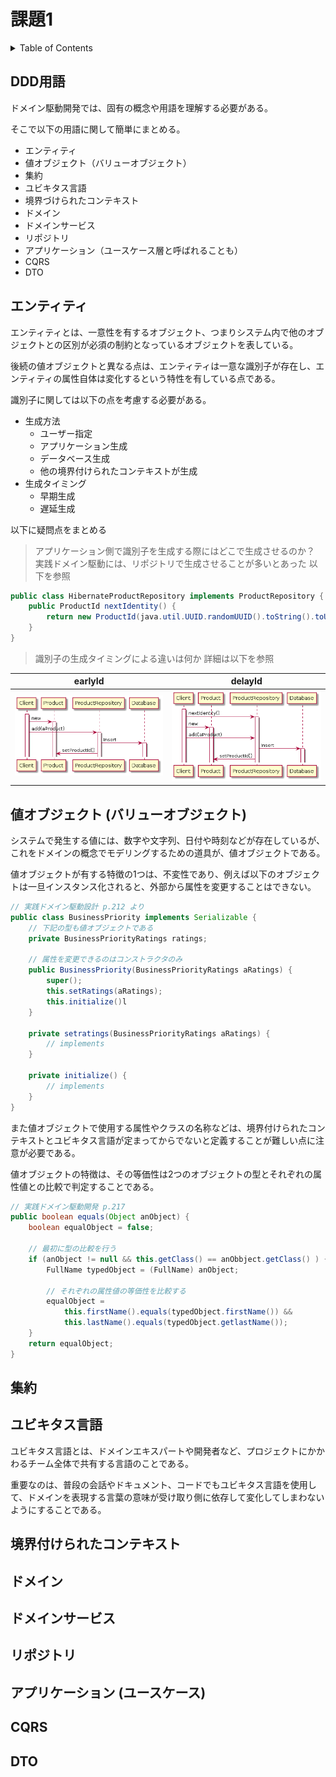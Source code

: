 # 課題1

<!-- START doctoc generated TOC please keep comment here to allow auto update -->
<!-- DON'T EDIT THIS SECTION, INSTEAD RE-RUN doctoc TO UPDATE -->
<details>
<summary>Table of Contents</summary>

- [DDD用語](#ddd%E7%94%A8%E8%AA%9E)
- [エンティティ](#%E3%82%A8%E3%83%B3%E3%83%86%E3%82%A3%E3%83%86%E3%82%A3)
- [値オブジェクト (バリューオブジェクト)](#%E5%80%A4%E3%82%AA%E3%83%96%E3%82%B8%E3%82%A7%E3%82%AF%E3%83%88-%E3%83%90%E3%83%AA%E3%83%A5%E3%83%BC%E3%82%AA%E3%83%96%E3%82%B8%E3%82%A7%E3%82%AF%E3%83%88)
- [集約](#%E9%9B%86%E7%B4%84)
- [ユビキタス言語](#%E3%83%A6%E3%83%93%E3%82%AD%E3%82%BF%E3%82%B9%E8%A8%80%E8%AA%9E)
- [境界付けられたコンテキスト](#%E5%A2%83%E7%95%8C%E4%BB%98%E3%81%91%E3%82%89%E3%82%8C%E3%81%9F%E3%82%B3%E3%83%B3%E3%83%86%E3%82%AD%E3%82%B9%E3%83%88)
- [ドメイン](#%E3%83%89%E3%83%A1%E3%82%A4%E3%83%B3)
- [ドメインサービス](#%E3%83%89%E3%83%A1%E3%82%A4%E3%83%B3%E3%82%B5%E3%83%BC%E3%83%93%E3%82%B9)
- [リポジトリ](#%E3%83%AA%E3%83%9D%E3%82%B8%E3%83%88%E3%83%AA)
- [アプリケーション (ユースケース)](#%E3%82%A2%E3%83%97%E3%83%AA%E3%82%B1%E3%83%BC%E3%82%B7%E3%83%A7%E3%83%B3-%E3%83%A6%E3%83%BC%E3%82%B9%E3%82%B1%E3%83%BC%E3%82%B9)
- [CQRS](#cqrs)
- [DTO](#dto)

</details>
<!-- END doctoc generated TOC please keep comment here to allow auto update -->

## DDD用語

ドメイン駆動開発では、固有の概念や用語を理解する必要がある。

そこで以下の用語に関して簡単にまとめる。

- エンティティ
- 値オブジェクト（バリューオブジェクト）
- 集約
- ユビキタス言語
- 境界づけられたコンテキスト
- ドメイン
- ドメインサービス
- リポジトリ
- アプリケーション（ユースケース層と呼ばれることも）
- CQRS
- DTO
## エンティティ

エンティティとは、一意性を有するオブジェクト、つまりシステム内で他のオブジェクトとの区別が必須の制約となっているオブジェクトを表している。

後続の値オブジェクトと異なる点は、エンティティは一意な識別子が存在し、エンティティの属性自体は変化するという特性を有している点である。

識別子に関しては以下の点を考慮する必要がある。

- 生成方法
  - ユーザー指定
  - アプリケーション生成
  - データベース生成
  - 他の境界付けられたコンテキストが生成
- 生成タイミング
  - 早期生成
  - 遅延生成

以下に疑問点をまとめる

> アプリケーション側で識別子を生成する際にはどこで生成させるのか？
> 実践ドメイン駆動には、リポジトリで生成させることが多いとあった
> 以下を参照

```java
public class HibernateProductRepository implements ProductRepository {
    public ProductId nextIdentity() {
        return new ProductId(java.util.UUID.randomUUID().toString().toUpperCase());
    }
}
```

> 識別子の生成タイミングによる違いは何か
> 詳細は以下を参照

|          earlyId           |          delayId           |
| :------------------------: | :------------------------: |
| ![](../assets/earlyID.png) | ![](../assets/delayID.png) |

## 値オブジェクト (バリューオブジェクト)

システムで発生する値には、数字や文字列、日付や時刻などが存在しているが、これをドメインの概念でモデリングするための道具が、値オブジェクトである。

値オブジェクトが有する特徴の1つは、不変性であり、例えば以下のオブジェクトは一旦インスタンス化されると、外部から属性を変更することはできない。

```java
// 実践ドメイン駆動設計 p.212 より
public class BusinessPriority implements Serializable {
    // 下記の型も値オブジェクトである
    private BusinessPriorityRatings ratings;

    // 属性を変更できるのはコンストラクタのみ
    public BusinessPriority(BusinessPriorityRatings aRatings) {
        super();
        this.setRatings(aRatings);
        this.initialize()l
    }

    private setratings(BusinessPriorityRatings aRatings) {
        // implements
    }

    private initialize() {
        // implements
    }
}
```

また値オブジェクトで使用する属性やクラスの名称などは、境界付けられたコンテキストとユビキタス言語が定まってからでないと定義することが難しい点に注意が必要である。

値オブジェクトの特徴は、その等価性は2つのオブジェクトの型とそれぞれの属性値との比較で判定することである。

```java
// 実践ドメイン駆動開発 p.217
public boolean equals(Object anObject) {
    boolean equalObject = false;

    // 最初に型の比較を行う
    if (anObject != null && this.getClass() == anObbject.getClass() ) {
        FullName typedObject = (FullName) anObject;

        // それぞれの属性値の等価性を比較する
        equalObject = 
            this.firstName().equals(typedObject.firstName()) &&
            this.lastName().equals(typedObject.getlastName());
    }
    return equalObject;
}
```

## 集約

## ユビキタス言語

ユビキタス言語とは、ドメインエキスパートや開発者など、プロジェクトにかかわるチーム全体で共有する言語のことである。

重要なのは、普段の会話やドキュメント、コードでもユビキタス言語を使用して、ドメインを表現する言葉の意味が受け取り側に依存して変化してしまわないようにすることである。

## 境界付けられたコンテキスト


## ドメイン


## ドメインサービス


## リポジトリ


## アプリケーション (ユースケース)


## CQRS

## DTO




